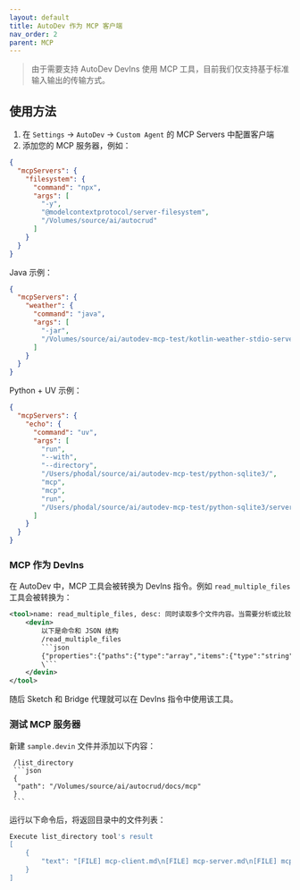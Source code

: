 ```yaml
---
layout: default
title: AutoDev 作为 MCP 客户端
nav_order: 2
parent: MCP
---
```


> 由于需要支持 AutoDev DevIns 使用 MCP 工具，目前我们仅支持基于标准输入输出的传输方式。

## 使用方法

1. 在 `Settings` → `AutoDev` → `Custom Agent` 的 MCP Servers 中配置客户端
2. 添加您的 MCP 服务器，例如：

```json
{
  "mcpServers": {
    "filesystem": {
      "command": "npx",
      "args": [
        "-y",
        "@modelcontextprotocol/server-filesystem",
        "/Volumes/source/ai/autocrud"
      ]
    }
  }
}
```

Java 示例：

```json
{
  "mcpServers": {
    "weather": {
      "command": "java",
      "args": [
        "-jar",
        "/Volumes/source/ai/autodev-mcp-test/kotlin-weather-stdio-server/build/libs/weather-stdio-server-0.1.0-all.jar"
      ]
    }
  }
}
```

Python + UV 示例：

```json
{
  "mcpServers": {
    "echo": {
      "command": "uv",
      "args": [
        "run",
        "--with",
        "--directory",
        "/Users/phodal/source/ai/autodev-mcp-test/python-sqlite3/",
        "mcp",
        "mcp",
        "run",
        "/Users/phodal/source/ai/autodev-mcp-test/python-sqlite3/server.py"
      ]
    }
  }
}
```

### MCP 作为 DevIns

在 AutoDev 中，MCP 工具会被转换为 DevIns 指令。例如 `read_multiple_files` 工具会被转换为：

```xml
<tool>name: read_multiple_files, desc: 同时读取多个文件内容。当需要分析或比较多个文件时，这比逐个读取更高效。每个文件内容将与其路径一起返回。单个文件读取失败不会中断整个操作。仅在允许的目录内有效。, example:
    <devin>
        以下是命令和 JSON 结构
        /read_multiple_files
        ```json
        {"properties":{"paths":{"type":"array","items":{"type":"string"}}},"required":["paths"]}
        \```
    </devin>
</tool>
```

随后 Sketch 和 Bridge 代理就可以在 DevIns 指令中使用该工具。

### 测试 MCP 服务器

新建 `sample.devin` 文件并添加以下内容：

     /list_directory
     ```json
     {
      "path": "/Volumes/source/ai/autocrud/docs/mcp"
     }
     ```

运行以下命令后，将返回目录中的文件列表：

```bash
Execute list_directory tool's result
[
    {
        "text": "[FILE] mcp-client.md\n[FILE] mcp-server.md\n[FILE] mcp.md"
    }
]
```
